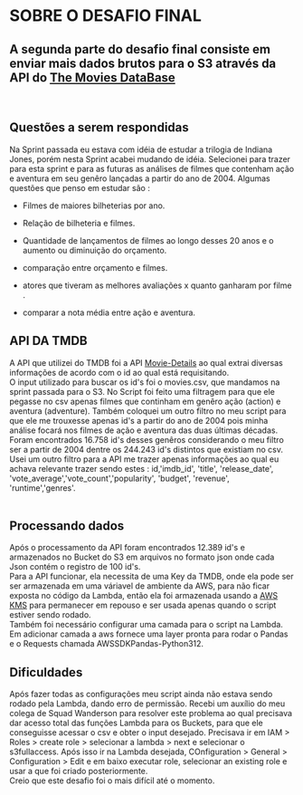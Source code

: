 # SOBRE O DESAFIO FINAL
## A segunda parte do desafio final consiste em enviar mais dados brutos para o S3 através da API do [The Movies DataBase](https://developer.themoviedb.org/docs/getting-started)

<br>

## Questões a serem respondidas
Na Sprint passada eu estava com idéia de estudar a trilogia de Indiana Jones, porém nesta Sprint acabei mudando de idéia.
Selecionei para trazer para esta sprint e para as futuras as análises de filmes que contenham ação e aventura em seu genêro lançadas a partir do ano de 2004. Algumas questões que penso em estudar são :
<br>

- Filmes de maiores bilheterias por ano. <br>

- Relação de bilheteria e filmes. <br>

- Quantidade de lançamentos de filmes ao longo desses 20 anos e o aumento ou diminuição do orçamento. <br>

- comparação entre orçamento e filmes. <br>

- atores que tiveram as melhores avaliações x quanto ganharam por filme . <br>

- comparar a nota média entre ação e aventura. <br>

## API DA TMDB
A API que utilizei do TMDB foi a API [Movie-Details](https://developer.themoviedb.org/reference/movie-details) ao qual extrai diversas informações de acordo com o id ao qual está requisitando. <br> 
O input utilizado para buscar os id's foi o movies.csv, que mandamos na sprint passada para o S3. No Script foi feito uma filtragem para que ele pegasse no csv apenas filmes que continham em genêro ação (action) e aventura (adventure). Também coloquei um outro filtro no meu script para que ele me trouxesse apenas id's a partir do ano de 2004 pois minha análise focará nos filmes de ação e aventura das duas últimas décadas. Foram encontrados 16.758 id's desses genêros considerando o meu filtro ser a partir de 2004 dentre os 244.243 id's distintos que existiam no csv. Usei um outro filtro para a API me trazer apenas informações ao qual eu achava relevante trazer sendo estes : id,'imdb_id', 'title', 'release_date', 'vote_average','vote_count','popularity', 'budget', 'revenue', 'runtime','genres'.
<br>
<br>
## Processando dados
Após o processamento da API foram encontrados 12.389 id's e armazenados no Bucket do S3 em arquivos no formato json onde cada Json contém o registro de 100 id's. <br>
Para a API funcionar, ela necessita de uma Key da TMDB, onde ela pode ser ser armazenada em uma váriavel de ambiente da AWS, para não ficar exposta no código da Lambda, então ela foi armazenada usando a [AWS KMS](https://aws.amazon.com/pt/kms/) para permanecer em repouso e ser usada apenas quando o script estiver sendo rodado. <br>
Também foi necessário configurar uma camada para o script na Lambda. Em adicionar camada a aws fornece uma layer pronta para rodar o Pandas e o Requests chamada AWSSDKPandas-Python312. <br>

## Dificuldades
Após fazer todas as configurações meu script ainda não estava sendo rodado pela Lambda, dando erro de permissão. Recebi um auxílio do meu colega de Squad Wanderson para resolver este problema ao qual precisava dar acesso total das funções Lambda para os Buckets, para que ele conseguisse acessar o csv e obter o input desejado. Precisava ir em IAM > Roles > create role > selecionar a lambda > next e selecionar o s3fullaccess. Após isso ir na Lambda desejada, COnfiguration > General > Configuration > Edit e em baixo executar role, selecionar an existing role e usar a que foi criado posteriormente. <br>
Creio que este desafio foi o mais difícil até o momento.













